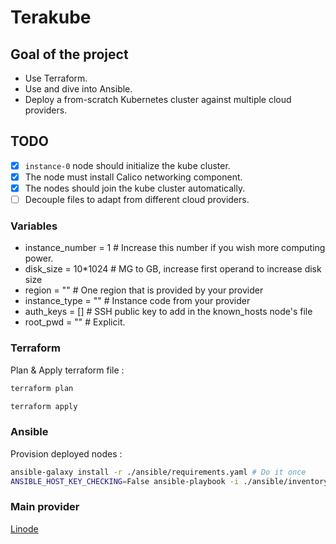 # Terakube

## Goal of the project

- Use Terraform.
- Use and dive into Ansible.
- Deploy a from-scratch Kubernetes cluster against multiple cloud providers.

## TODO

- [x] `instance-0` node should initialize the kube cluster.
- [x] The node must install Calico networking component.
- [x] The nodes should join the kube cluster automatically.
- [ ] Decouple files to adapt from different cloud providers.

### Variables

- instance_number = 1 # Increase this number if you wish more computing power.
- disk_size = 10\*1024 # MG to GB, increase first operand to increase disk size
- region = "" # One region that is provided by your provider
- instance_type = "" # Instance code from your provider
- auth_keys = [] # SSH public key to add in the known_hosts node's file
- root_pwd = "" # Explicit.

### Terraform

Plan & Apply terraform file :

```bash
terraform plan
```

```bash
terraform apply
```

### Ansible

Provision deployed nodes :

```bash
ansible-galaxy install -r ./ansible/requirements.yaml # Do it once
ANSIBLE_HOST_KEY_CHECKING=False ansible-playbook -i ./ansible/inventory.yaml --private-key ${PRIVATE_KEY} ./ansible/playbook.yaml
```

### Main provider

[Linode](https://cloud.linode.com/)

